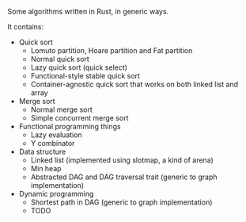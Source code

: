
Some algorithms written in Rust, in generic ways.

It contains:

- Quick sort
  - Lomuto partition, Hoare partition and Fat partition
  - Normal quick sort
  - Lazy quick sort (quick select)
  - Functional-style stable quick sort
  - Container-agnostic quick sort that works on both linked list and array
- Merge sort
  - Normal merge sort
  - Simple concurrent merge sort
- Functional programming things
  - Lazy evaluation
  - Y combinator
- Data structure
  - Linked list (implemented using slotmap, a kind of arena)
  - Min heap
  - Abstracted DAG and DAG traversal trait (generic to graph implementation)
- Dynamic programming
  - Shortest path in DAG (generic to graph implementation)
  - TODO

